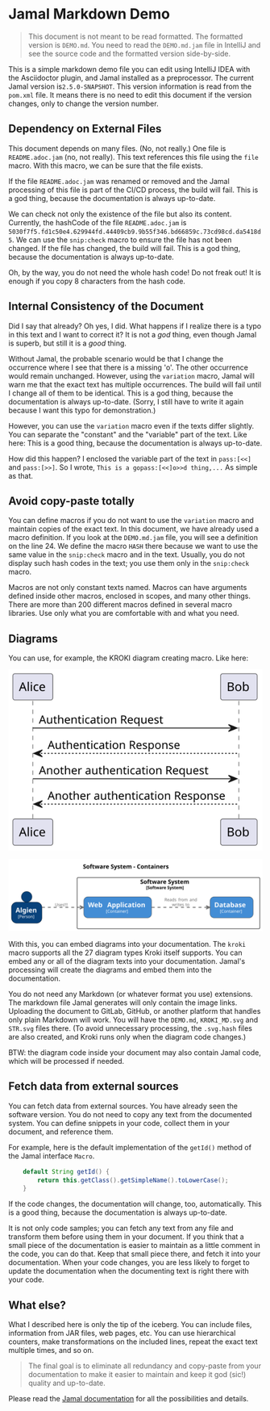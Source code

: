 # Jamal Markdown Demo


> This document is not meant to be read formatted.
The formatted version is `DEMO.md`.
You need to read the `DEMO.md.jam` file in IntelliJ and see the source code and the formatted version side-by-side.

This is a simple markdown demo file you can edit using IntelliJ IDEA with the Asciidoctor plugin, and Jamal installed as a preprocessor.
The current Jamal version is`2.5.0-SNAPSHOT`.
This version information is read from the `pom.xml` file.
It means there is no need to edit this document if the version changes, only to change the version number.

## Dependency on External Files

This document depends on many files.
(No, not really.)
One file is `README.adoc.jam` (no, not really).
This text references this file using the `file` macro.
With this macro, we can be sure that the file exists.

If the file `README.adoc.jam` was renamed or removed and the Jamal processing of this file is part of the CI/CD process, the build will fail.
This is a god thing, because the documentation is always up-to-date.




We can check not only the existence of the file but also its content.
Currently, the hashCode of the file `README.adoc.jam` is `5030f7f5.fd1c50e4.629944fd.44409cb9.9b55f346.bd66859c.73cd98cd.da5418d5`.
We can use the `snip:check` macro to ensure the file has not been changed.
If the file has changed, the build will fail.
This is a god thing, because the documentation is always up-to-date.

Oh, by the way, you do not need the whole hash code!
Do not freak out!
It is enough if you copy 8 characters from the hash code.

## Internal Consistency of the Document

Did I say that already?
Oh yes, I did.
What happens if I realize there is a typo in this text and I want to correct it?
It is not a _god_ thing, even though Jamal is superb, but still it is a _good_ thing.

Without Jamal, the probable scenario would be that I change the occurrence where I see that there is a missing 'o'.
The other occurrence would remain unchanged.
However, using the `variation` macro, Jamal will warn me that the exact text has multiple occurrences.
The build will fail until I change all of them to be identical.
This is a god thing, because the documentation is always up-to-date.
(Sorry, I still have to write it again because I want this typo for demonstration.)

However, you can use the `variation` macro even if the texts differ slightly.
You can separate the "constant" and the "variable" part of the text.
Like here:
This is a good thing, because the documentation is always up-to-date.

How did this happen?
I enclosed the variable part of the text in `pass:[<<]` and `pass:[>>]`.
So I wrote, `This is a gopass:[<<]o>>d thing,...`
As simple as that.

## Avoid copy-paste totally

You can define macros if you do not want to use the `variation` macro and maintain copies of the exact text.
In this document, we have already used a macro definition.
If you look at the `DEMO.md.jam` file, you will see a definition on the line 24.
We define the macro `HASH` there because we want to use the same value in the `snip:check` macro and in the text.
Usually, you do not display such hash codes in the text; you use them only in the `snip:check` macro.

Macros are not only constant texts named.
Macros can have arguments defined inside other macros, enclosed in scopes, and many other things.
There are more than 200 different macros defined in several macro libraries.
Use only what you are comfortable with and what you need.

## Diagrams


You can use, for example, the KROKI diagram creating macro.
Like here:

![](KROKI_MD.svg)

![](STR.svg)

With this, you can embed diagrams into your documentation.
The `kroki` macro supports all the 27 diagram types Kroki itself supports.
You can embed any or all of the diagram texts into your documentation.
Jamal's processing will create the diagrams and embed them into the documentation.

You do not need any Markdown (or whatever format you use) extensions.
The markdown file Jamal generates will only contain the image links.
Uploading the document to GitLab, GitHub, or another platform that handles only plain Markdown will work.
You will have the `DEMO.md`, `KROKI_MD.svg` and `STR.svg` files there.
(To avoid unnecessary processing, the `.svg.hash` files are also created, and Kroki runs only when the diagram code changes.)

BTW: the diagram code inside your document may also contain Jamal code, which will be processed if needed.

## Fetch data from external sources

You can fetch data from external sources.
You have already seen the software version.
You do not need to copy any text from the documented system.
You can define snippets in your code, collect them in your document, and reference them.


For example, here is the default implementation of the `getId()` method of the Jamal interface `Macro`.

```java
    default String getId() {
        return this.getClass().getSimpleName().toLowerCase();
    }

```

If the code changes, the documentation will change, too, automatically.
This is a good thing, because the documentation is always up-to-date.

It is not only code samples; you can fetch any text from any file and transform them before using them in your document.
If you think that a small piece of the documentation is easier to maintain as a little comment in the code, you can do that.
Keep that small piece there, and fetch it into your documentation.
When your code changes, you are less likely to forget to update the documentation when the documenting text is right there with your code.

## What else?

What I described here is only the tip of the iceberg.
You can include files, information from JAR files, web pages, etc.
You can use hierarchical counters, make transformations on the included lines, repeat the exact text multiple times, and so on.

>The final goal is to eliminate all redundancy and copy-paste from your documentation to make it easier to maintain and keep it god (sic!) quality and up-to-date.

Please read the [Jamal documentation](../README.adoc) for all the possibilities and details.